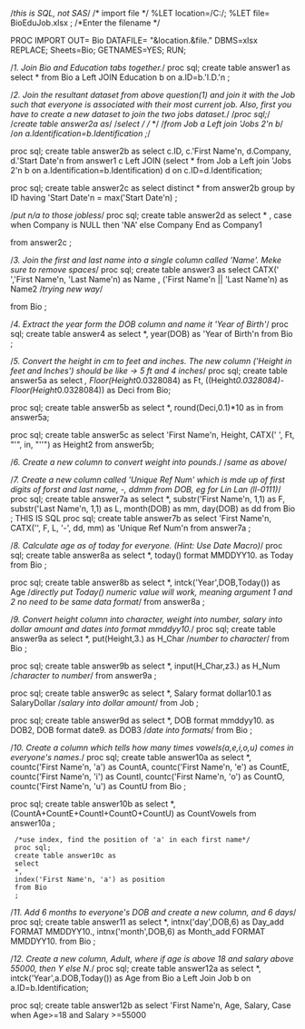 /*this is SQL, not SAS*/
/* import file */
%LET location=/C:/; 
%LET file= BioEduJob.xlsx       ; /*Enter the filename */
 
 
PROC IMPORT 
     OUT= Bio
    DATAFILE= "&location.&file." 
    DBMS=xlsx REPLACE;
     Sheets=Bio;
    GETNAMES=YES;
RUN;
 
 
 
/*1. Join Bio and Education tabs together.*/
proc sql;
create table answer1 as
select 
* 
from Bio a 
Left JOIN Education b
on a.ID=b.'I.D.'n
;
 
/*2. Join the resultant dataset from above question(1) and join it with the Job such that everyone is associated with 
their most current job. Also, first you have to create a new dataset to join the two jobs dataset.*/
     /*proc sql;*/
     /*create table answer2a as*/
     /*select */
     /** */
     /*from Job a Left join 'Jobs 2'n b*/
     /*on a.Identification=b.Identification ;*/
 
proc sql;
create table answer2b as 
select 
c.ID, c.'First Name'n, d.Company, d.'Start Date'n
from answer1 c 
Left JOIN (select * 
     from Job a Left join 'Jobs 2'n b
     on a.Identification=b.Identification) d
on c.ID=d.Identification;
 
proc sql;
create table answer2c as 
select 
distinct * from answer2b
group by ID
having 'Start Date'n = max('Start Date'n)
;
 
/*put n/a to those jobless*/
proc sql;
create table answer2d as 
select 
     *  ,
     case 
           when Company is NULL then 'NA'
           else Company
     End as Company1 
 
from answer2c ; 
 
/*3. Join the first and last name into a single column called 'Name'. Meke sure to remove spaces*/
proc sql;
create table answer3 as
select 
CATX(' ','First Name'n, 'Last Name'n) as Name ,
('First Name'n || 'Last Name'n) as Name2 /*trying new way*/
 
from Bio 
;
 
/*4. Extract the year form the DOB column and name it 'Year of Birth'*/
proc sql;
create table answer4 as
select 
*, year(DOB) as 'Year of Birth'n
from Bio
;
 
/*5. Convert the height in cm to feet and inches. 
The new column ('Height in feet and Inches') should be like -> 5 ft and 4 inches*/
proc sql;
create table answer5a as
select 
     *, 
     Floor(Height*0.0328084) as Ft, 
     ((Height*0.0328084)-Floor(Height*0.0328084)) as Deci
from Bio;
 
proc sql;
create table answer5b as 
select 
     *,
     round(Deci,0.1)*10 as in 
from answer5a;
 
proc sql;
create table answer5c as
select 
     'First Name'n, Height, 
     CATX(' ', Ft, "'", in, "''") as Height2
from answer5b;
 
/*6. Create a new column to convert weight into pounds.*/
     /*same as above*/
 
/*7. Create a new column called 'Unique Ref Num' which is mde up of first digits of forst and last name, -, ddmm from DOB, 
eg for Lin Lan (ll-0111)*/
proc sql;
create table answer7a as
select 
*,
substr('First Name'n, 1,1) as F,
substr('Last Name'n, 1,1) as L,
month(DOB) as mm,
day(DOB) as dd
from Bio
;
THIS IS SQL
proc sql;
create table answer7b as 
select 
'First Name'n, 
CATX('', F, L, '-', dd, mm) as 'Unique Ref Num'n
from answer7a
;
 
/*8. Calculate age as of today for everyone. (Hint: Use Date Macro)*/
proc sql;
create table answer8a as
select 
*,
today() format MMDDYY10. as Today
from Bio
;
 
proc sql;
create table answer8b as
select 
*,
intck('Year',DOB,Today()) as Age 
/*directly put Today() numeric value will work, meaning argument 1 and 2 no need to be same data format*/
from answer8a
;
 
/*9. Convert height column into character, weight into number, salary into dollar amount and dates into format mmddyy10.*/
proc sql;
create table answer9a as
select 
*,
put(Height,3.) as H_Char
/*number to character*/
from Bio
;
                
proc sql;
create table answer9b as
select 
*,
input(H_Char,z3.) as H_Num
/*character to number*/
from answer9a
;
 
proc sql;
create table answer9c as
select 
*,
Salary format dollar10.1 as SalaryDollar 
/*salary into dollar amount*/
from Job
;
     
proc sql;
create table answer9d as
select
*,
DOB format mmddyy10. as DOB2,
DOB format date9. as DOB3
/*date into formats*/
from Bio
;
 
/*10. Create a column which tells how many times vowels(a,e,i,o,u) comes in everyone's names.*/
proc sql;
create table answer10a as
select
*,
countc('First Name'n, 'a') as CountA,
countc('First Name'n, 'e') as CountE,
countc('First Name'n, 'i') as CountI,
countc('First Name'n, 'o') as CountO,
countc('First Name'n, 'u') as CountU
from Bio
;
 
proc sql;
create table answer10b as
select 
*,
(CountA+CountE+CountI+CountO+CountU) as CountVowels
from answer10a
;
 
     /*use index, find the position of 'a' in each first name*/
     proc sql;
     create table answer10c as
     select 
     *,
     index('First Name'n, 'a') as position
     from Bio
     ;
 
 
/*11. Add 6 months to everyone's DOB and create a new column, and 6 days*/
proc sql;
create table answer11 as 
select 
     *,
     intnx('day',DOB,6) as Day_add FORMAT MMDDYY10.,
     intnx('month',DOB,6) as Month_add FORMAT MMDDYY10.
from Bio
;
 
/*12. Create a new column, Adult, where if age is above 18 and salary above 55000, then Y else N.*/
proc sql;
create table answer12a as 
select 
*,
intck('Year',a.DOB,Today()) as Age 
from Bio a Left Join Job b 
     on a.ID=b.Identification;
 
proc sql;
create table answer12b as
select 
'First Name'n, Age, Salary,
     Case 
           when Age>=18 and Salary >=55000
